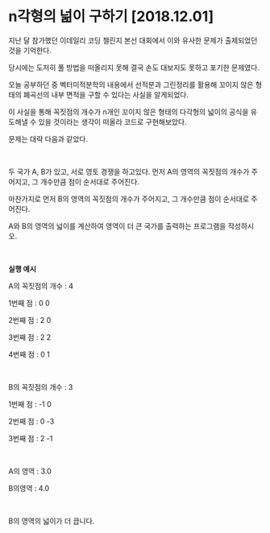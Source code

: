 # n각형의 넒이 구하기 [2018.12.01]

지난 달 참가했던 이데일리 코딩 챌린지 본선 대회에서 이와 유사한 문제가 출제되었던 것을 기억한다.

당시에는 도저히 풀 방법을 떠올리지 못해 결국 손도 대보지도 못하고 포기한 문제였다.

오늘 공부하던 중 벡터미적분학의 내용에서 선적분과 그린정리를 활용해 꼬이지 않은 형태의 폐곡선의 내부 면적을 구할 수 있다는 사실을 알게되었다.

이 사실을 통해 꼭짓점의 개수가 n개인 꼬이지 않은 형태의 다각형의 넓이의 공식을 유도해낼 수 있을 것이라는 생각이 떠올라 코드로 구현해보았다.

문제는 대략 다음과 같았다.

<br>

두 국가 A, B가 있고, 서로 영토 경쟁을 하고있다. 먼저 A의 영역의 꼭짓점의 개수가 주어지고, 그 개수만큼 점이 순서대로 주어진다.

마찬가지로 먼저 B의 영역의 꼭짓점의 개수가 주어지고, 그 개수만큼 점이 순서대로 주어진다.

A와 B의 영역의 넓이를 계산하여 영역이 더 큰 국가를 출력하는 프로그램을 작성하시오.

<br>

**실행 예시**

A의 꼭짓점의 개수 : 4

1번째 점 : 0 0

2번째 점 : 2 0

3번째 점 : 2 2

4번째 점 : 0 1

<br>

B의 꼭짓점의 개수 : 3

1번째 점 : -1 0

2번째 점 : 0 -3

3번째 점 : 2 -1

<br>

A의 영역 : 3.0

B의영역 : 4.0

<br>

B의 영역의 넓이가 더 큽니다.


